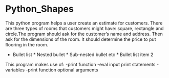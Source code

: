 # Python_Shapes


This python program helps a user create an estimate for customers. There are three types of rooms that customers might have: square, rectangle and circle.The program should ask for the customer’s name and address. Then ask for the dimensions of the room. It should determine the price to put flooring in the room. 


* Bullet list
              * Nested bullet
                  * Sub-nested bullet etc
          * Bullet list item 2
          
This program makes use of:
-print function
-eval input print statements
-variables 
-print function optional arguments

